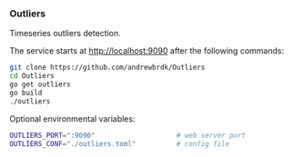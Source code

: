 ### Outliers

Timeseries outliers detection.  

The service starts at [http://localhost:9090](http://localhost:9090) after the following commands:

```bash
git clone https://github.com/andrewbrdk/Outliers
cd Outliers
go get outliers
go build
./outliers
```

Optional environmental variables:
```bash
OUTLIERS_PORT=":9090"                    # web server port
OUTLIERS_CONF="./outliers.toml"          # config file
```
